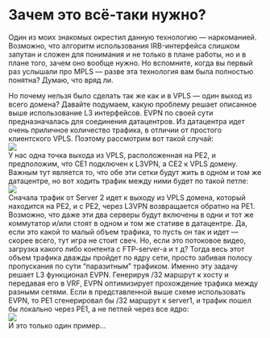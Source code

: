 # Зачем это всё-таки нужно?

Один из моих знакомых окрестил данную технологию — наркоманией. Возможно, что алгоритм использования IRB-интерфейса слишком запутан и сложен для понимания и не только в плане работы, но и в плане того, зачем оно вообще нужно. Но вспомните, когда вы первый раз услышали про MPLS — разве эта технология вам была полностью понятна? Думаю, что вряд ли.

Но почему нельзя было сделать так же как и в VPLS — один выход из всего домена? Давайте подумаем, какую проблему решает описанное выше использование L3 интерфейсов. EVPN по своей сути предназначалась для соединения датацентров. Из датацентра идет очень приличное количество трафика, в отличии от простого клиентского VPLS. Поэтому рассмотрим вот такой случай:  
[![](https://habrastorage.org/files/27b/e5c/680/27be5c680cb14fdf82bc8e9fc9dc446b.png)](https://habrastorage.org/files/27b/e5c/680/27be5c680cb14fdf82bc8e9fc9dc446b.png)  
У нас одна точка выхода из VPLS, расположенная на PE2, и предположим, что CE1 подключен к L3VPN, а CE2 к VPLS домену. Важным тут является то, что обе эти сетки будут жить в одном и том же датацентре, но вот ходить трафик между ними будет по такой петле:  
[![](https://habrastorage.org/files/e5b/f16/5e9/e5bf165e9b4d4274aa9d05a2d165d21f.png)](https://habrastorage.org/files/e5b/f16/5e9/e5bf165e9b4d4274aa9d05a2d165d21f.png)  
Сначала трафик от Server 2 идет к выходу из VPLS домена, который находится на PE2, и с PE2, через L3VPN возвращается обратно на PE1. Возможно, что даже эти два серверы будут включены в одни и тот же коммутатор и/или стоят в одном и том же стативе в датацентре. Да, если это какой то малый объем трафика, то пусть он так и идет — скорее всего, тут игра не стоит свеч. Но, если это потоковое видео, загрузка какого либо контента с FTP-server-а и т д? Тогда весь этот объем трафика дважды пройдет по ядру сети, просто забивая полосу пропускания по сути “паразитным” трафиком. Именно эту задачу решает L3 функционал EVPN. Генерируя /32 маршрут к хосту и передавая его в VRF, EVPN оптимизирует прохождение трафика между разными сетями. Если в представленной выше схеме использовать EVPN, то PE1 сгенерировал бы /32 маршрут к server1, и трафик пошел бы локально через PE1, а не петлей через все ядро:  
[![](https://habrastorage.org/files/cea/9a1/535/cea9a15359634c2d8f61414e45d4812c.png)](https://habrastorage.org/files/cea/9a1/535/cea9a15359634c2d8f61414e45d4812c.png)  
И это только один пример…